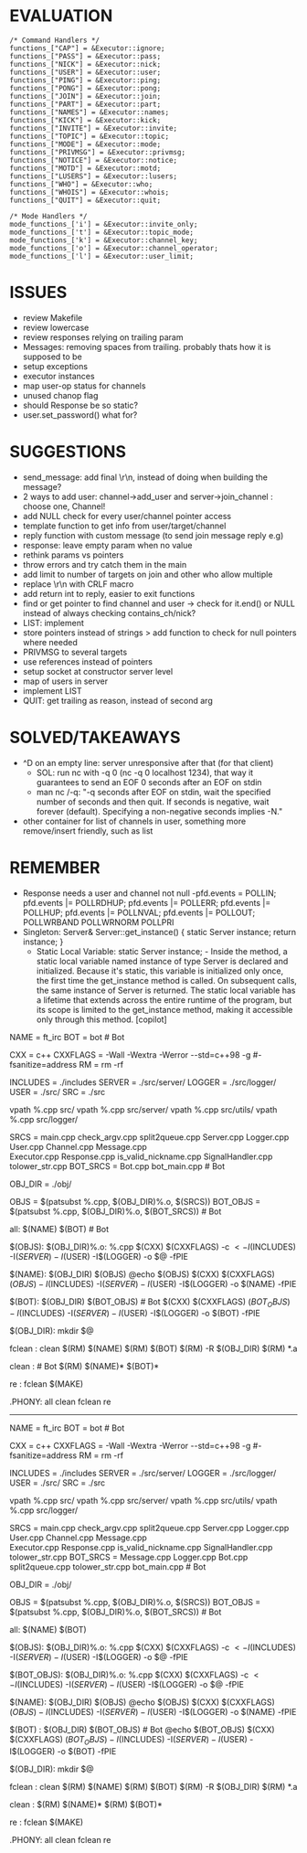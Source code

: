 # EVALUATION

	/* Command Handlers */
	functions_["CAP"] = &Executor::ignore;
	functions_["PASS"] = &Executor::pass;
	functions_["NICK"] = &Executor::nick;
	functions_["USER"] = &Executor::user;
	functions_["PING"] = &Executor::ping;
	functions_["PONG"] = &Executor::pong;
	functions_["JOIN"] = &Executor::join;
	functions_["PART"] = &Executor::part;
	functions_["NAMES"] = &Executor::names;
	functions_["KICK"] = &Executor::kick;
	functions_["INVITE"] = &Executor::invite;
	functions_["TOPIC"] = &Executor::topic;
	functions_["MODE"] = &Executor::mode;
	functions_["PRIVMSG"] = &Executor::privmsg;
	functions_["NOTICE"] = &Executor::notice;
	functions_["MOTD"] = &Executor::motd;
	functions_["LUSERS"] = &Executor::lusers;
	functions_["WHO"] = &Executor::who;
	functions_["WHOIS"] = &Executor::whois;
	functions_["QUIT"] = &Executor::quit;

	/* Mode Handlers */
	mode_functions_['i'] = &Executor::invite_only;
	mode_functions_['t'] = &Executor::topic_mode;
	mode_functions_['k'] = &Executor::channel_key;
	mode_functions_['o'] = &Executor::channel_operator;
	mode_functions_['l'] = &Executor::user_limit;

# ISSUES


- review Makefile
- review lowercase
- review responses relying on trailing param
- Messages: removing spaces from trailing. probably thats how it is supposed to be
- setup exceptions
- executor instances
- map user-op status for channels
- unused chanop flag
- should Response be so static?
- user.set_password() what for?

# SUGGESTIONS


- send_message: add final \r\n, instead of doing when building the message?
- 2 ways to add user: channel->add_user and server->join_channel : choose one, Channel!
- add NULL check for every user/channel pointer access
- template function to get info from user/target/channel
- reply function with custom message (to send join message reply e.g)
- response: leave empty param when no value
- rethink params vs pointers
- throw errors and try catch them in the main
- add limit to number of targets on join and other who allow multiple
- replace \r\n with CRLF macro
- add return int to reply, easier to exit functions
- find or get pointer to find channel and user -> check for it.end() or NULL instead of always checking contains_ch/nick?
- LIST: implement
- store pointers instead of strings > add function to check for null pointers where needed
- PRIVMSG to several targets
- use references instead of pointers
- setup socket at constructor server level
- map of users in server
- implement LIST
- QUIT: get trailing as reason, instead of second arg

# SOLVED/TAKEAWAYS


- ^D on an empty line: server unresponsive after that (for that client)
	- SOL: run nc with -q 0 (nc -q 0 localhost 1234), that way it guarantees to send an EOF 0 seconds after an EOF on stdin
	- man nc /-q: "-q seconds after EOF on stdin, wait the specified number of seconds and then quit. If seconds is negative, wait forever (default).  Specifying a non-negative seconds implies -N."
- other container for list of channels in user, something more remove/insert friendly, such as list

# REMEMBER
- Response needs a user and channel not null
-pfd.events = POLLIN;
	pfd.events |= POLLRDHUP;
	pfd.events |= POLLERR;
	pfd.events |= POLLHUP;
	pfd.events |= POLLNVAL;
	pfd.events |= POLLOUT;
	POLLWRBAND
	POLLWRNORM
	POLLPRI
- Singleton:
	Server& Server::get_instance()
	{
		static Server instance;
		return instance;
	}
   - Static Local Variable: static Server instance; - Inside the method, a static local variable named instance of type Server is declared and initialized. Because it's static, this variable is initialized only once, the first time the get_instance method is called. On subsequent calls, the same instance of Server is returned. The static local variable has a lifetime that extends across the entire runtime of the program, but its scope is limited to the get_instance method, making it accessible only through this method. [copilot]
   

NAME	=	ft_irc
BOT		=	bot	# Bot

CXX		=	c++
CXXFLAGS	=	-Wall -Wextra -Werror --std=c++98 -g #-fsanitize=address
RM		=	rm -rf

INCLUDES = ./includes
SERVER = ./src/server/
LOGGER = ./src/logger/
USER = ./src/
SRC = ./src

vpath %.cpp src/
vpath %.cpp src/server/
vpath %.cpp src/utils/
vpath %.cpp src/logger/

SRCS = main.cpp check_argv.cpp split2queue.cpp Server.cpp Logger.cpp User.cpp Channel.cpp Message.cpp \
	Executor.cpp Response.cpp is_valid_nickname.cpp SignalHandler.cpp tolower_str.cpp
BOT_SRCS = Bot.cpp bot_main.cpp # Bot

OBJ_DIR = ./obj/

OBJS = $(patsubst %.cpp, $(OBJ_DIR)%.o, $(SRCS))
BOT_OBJS = $(patsubst %.cpp, $(OBJ_DIR)%.o, $(BOT_SRCS)) # Bot


all: $(NAME) $(BOT) # Bot

$(OBJS): $(OBJ_DIR)%.o: %.cpp
	$(CXX) $(CXXFLAGS) -c $< -I$(INCLUDES) -I$(SERVER) -I$(USER) -I$(LOGGER) -o $@ -fPIE

$(NAME): $(OBJ_DIR) $(OBJS)
	@echo $(OBJS)
	$(CXX) $(CXXFLAGS) $(OBJS) -I$(INCLUDES) -I$(SERVER) -I$(USER) -I$(LOGGER) -o $(NAME) -fPIE

$(BOT): $(OBJ_DIR) $(BOT_OBJS) # Bot
	$(CXX) $(CXXFLAGS) $(BOT_OBJS) -I$(INCLUDES) -I$(SERVER) -I$(USER) -I$(LOGGER) -o $(BOT) -fPIE

$(OBJ_DIR):
	mkdir $@

fclean : clean 
	$(RM) $(NAME)
	$(RM) $(BOT)
	$(RM) -R $(OBJ_DIR)
	$(RM) *.a

clean : # Bot
	$(RM) $(NAME)* $(BOT)*

re : fclean
	$(MAKE)

.PHONY: all clean fclean re

_______


NAME	=	ft_irc
BOT		=	bot	# Bot

CXX		=	c++
CXXFLAGS	=	-Wall -Wextra -Werror --std=c++98 -g #-fsanitize=address
RM		=	rm -rf

INCLUDES = ./includes
SERVER = ./src/server/
LOGGER = ./src/logger/
USER = ./src/
SRC = ./src

vpath %.cpp src/
vpath %.cpp src/server/
vpath %.cpp src/utils/
vpath %.cpp src/logger/

SRCS = main.cpp check_argv.cpp split2queue.cpp Server.cpp Logger.cpp User.cpp Channel.cpp Message.cpp \
	Executor.cpp Response.cpp is_valid_nickname.cpp SignalHandler.cpp tolower_str.cpp
BOT_SRCS = Message.cpp Logger.cpp Bot.cpp split2queue.cpp tolower_str.cpp bot_main.cpp # Bot

OBJ_DIR = ./obj/

OBJS = $(patsubst %.cpp, $(OBJ_DIR)%.o, $(SRCS))
BOT_OBJS = $(patsubst %.cpp, $(OBJ_DIR)%.o, $(BOT_SRCS)) # Bot

all: $(NAME) $(BOT)

$(OBJS): $(OBJ_DIR)%.o: %.cpp
	$(CXX) $(CXXFLAGS) -c $< -I$(INCLUDES) -I$(SERVER) -I$(USER) -I$(LOGGER) -o $@ -fPIE

$(BOT_OBJS): $(OBJ_DIR)%.o: %.cpp
	$(CXX) $(CXXFLAGS) -c $< -I$(INCLUDES) -I$(SERVER) -I$(USER) -I$(LOGGER) -o $@ -fPIE

$(NAME): $(OBJ_DIR) $(OBJS)
	@echo $(OBJS)
	$(CXX) $(CXXFLAGS) $(OBJS) -I$(INCLUDES) -I$(SERVER) -I$(USER) -I$(LOGGER) -o $(NAME) -fPIE

$(BOT) : $(OBJ_DIR) $(BOT_OBJS) # Bot
	@echo $(BOT_OBJS)
	$(CXX) $(CXXFLAGS) $(BOT_OBJS) -I$(INCLUDES) -I$(SERVER) -I$(USER) -I$(LOGGER) -o $(BOT) -fPIE

$(OBJ_DIR):
	mkdir $@

fclean : clean
	$(RM) $(NAME)
	$(RM) $(BOT)
	$(RM) -R $(OBJ_DIR)
	$(RM) *.a

clean :
	$(RM) $(NAME)*
	$(RM) $(BOT)*

re : fclean
	$(MAKE)

.PHONY: all clean fclean re

